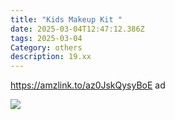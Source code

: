 ```yaml
---
title: "Kids Makeup Kit "
date: 2025-03-04T12:47:12.386Z
tags: 2025-03-04
Category: others
description: 19.xx
---
```

<!--StartFragment-->

https://amzlink.to/az0JskQysyBoE ad

<!--EndFragment-->

![](https://m.media-amazon.com/images/I/71gffVipDPL._AC_SL1500_.jpg)

<!--EndFragment-->